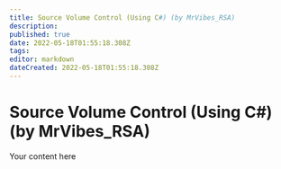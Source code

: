 ```yaml
---
title: Source Volume Control (Using C#) (by MrVibes_RSA)
description: 
published: true
date: 2022-05-18T01:55:18.308Z
tags: 
editor: markdown
dateCreated: 2022-05-18T01:55:18.308Z
---
```


# Source Volume Control (Using C#) (by MrVibes_RSA)
Your content here